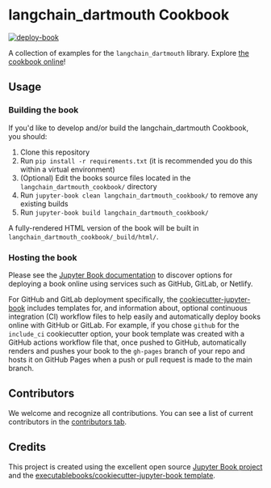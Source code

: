 # langchain_dartmouth Cookbook

[![deploy-book](https://github.com/Dartmouth-Libraries/langchain-dartmouth-cookbook/actions/workflows/deploy.yml/badge.svg)](https://github.com/Dartmouth-Libraries/langchain-dartmouth-cookbook/actions/workflows/deploy.yml)

A collection of examples for the `langchain_dartmouth` library. Explore [the cookbook online](https://dartmouth-libraries.github.io/langchain-dartmouth-cookbook)!


## Usage

### Building the book

If you'd like to develop and/or build the langchain_dartmouth Cookbook, you should:

1. Clone this repository
2. Run `pip install -r requirements.txt` (it is recommended you do this within a virtual environment)
3. (Optional) Edit the books source files located in the `langchain_dartmouth_cookbook/` directory
4. Run `jupyter-book clean langchain_dartmouth_cookbook/` to remove any existing builds
5. Run `jupyter-book build langchain_dartmouth_cookbook/`

A fully-rendered HTML version of the book will be built in `langchain_dartmouth_cookbook/_build/html/`.

### Hosting the book

Please see the [Jupyter Book documentation](https://jupyterbook.org/publish/web.html) to discover options for deploying a book online using services such as GitHub, GitLab, or Netlify.

For GitHub and GitLab deployment specifically, the [cookiecutter-jupyter-book](https://github.com/executablebooks/cookiecutter-jupyter-book) includes templates for, and information about, optional continuous integration (CI) workflow files to help easily and automatically deploy books online with GitHub or GitLab. For example, if you chose `github` for the `include_ci` cookiecutter option, your book template was created with a GitHub actions workflow file that, once pushed to GitHub, automatically renders and pushes your book to the `gh-pages` branch of your repo and hosts it on GitHub Pages when a push or pull request is made to the main branch.

## Contributors

We welcome and recognize all contributions. You can see a list of current contributors in the [contributors tab](https://github.com/simon-stone/langchain_dartmouth_cookbook/graphs/contributors).

## Credits

This project is created using the excellent open source [Jupyter Book project](https://jupyterbook.org/) and the [executablebooks/cookiecutter-jupyter-book template](https://github.com/executablebooks/cookiecutter-jupyter-book).
